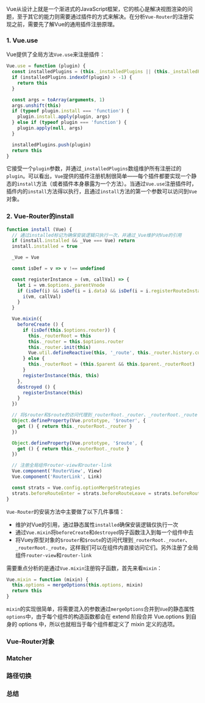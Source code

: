 Vue从设计上就是一个渐进式的JavaScript框架，它的核心是解决视图渲染的问题，至于其它的能力则需要通过插件的方式来解决。在分析`Vue-Router`的注册实现之前，需要先了解Vue的通用插件注册原理。

### 1. Vue.use
Vue提供了全局方法`Vue.use`来注册插件：
```js
Vue.use = function (plugin) {
  const installedPlugins = (this._installedPlugins || (this._installedPlugins = []))
  if (installedPlugins.indexOf(plugin) > -1) {
    return this
  }

  const args = toArray(arguments, 1)
  args.unshift(this)
  if (typeof plugin.install === 'function') {
    plugin.install.apply(plugin, args)
  } else if (typeof plugin === 'function') {
    plugin.apply(null, args)
  }

  installedPlugins.push(plugin)
  return this
}
```

它接受一个`plugin`参数，并通过`_installedPlugins`数组维护所有注册过的`plugin`。可以看出，`Vue`提供的插件注册机制很简单——每个插件都要实现一个静态的`install`方法（或者插件本身暴露为一个方法）。当通过`Vue.use`注册插件时，插件内的`install`方法得以执行，且通过`install`方法的第一个参数可以访问到`Vue`对象。

### 2. Vue-Router的install
```js
function install (Vue) {
  // 通过installed标记为确保安装逻辑只执行一次，并通过_Vue维护对Vue的引用
  if (install.installed && _Vue === Vue) return
  install.installed = true

  _Vue = Vue

  const isDef = v => v !== undefined

  const registerInstance = (vm, callVal) => {
    let i = vm.$options._parentVnode
    if (isDef(i) && isDef(i = i.data) && isDef(i = i.registerRouteInstance)) {
      i(vm, callVal)
    }
  }

  Vue.mixin({
    beforeCreate () {
      if (isDef(this.$options.router)) {
        this._routerRoot = this
        this._router = this.$options.router
        this._router.init(this)
        Vue.util.defineReactive(this, '_route', this._router.history.current)
      } else {
        this._routerRoot = (this.$parent && this.$parent._routerRoot) || this
      }
      registerInstance(this, this)
    },
    destroyed () {
      registerInstance(this)
    }
  })

  // 将$router和$route的访问代理到_routerRoot._router、_routerRoot._route
  Object.defineProperty(Vue.prototype, '$router', {
    get () { return this._routerRoot._router }
  })

  Object.defineProperty(Vue.prototype, '$route', {
    get () { return this._routerRoot._route }
  })

  // 注册全局组件router-view和router-link
  Vue.component('RouterView', View)
  Vue.component('RouterLink', Link)

  const strats = Vue.config.optionMergeStrategies
  strats.beforeRouteEnter = strats.beforeRouteLeave = strats.beforeRouteUpdate = strats.created
}
```

`Vue-Router`的安装方法中主要做了以下几件事情：
- 维护对Vue的引用，通过静态属性`installed`确保安装逻辑仅执行一次
- 通过`Vue.mixin`将`beforeCreate`和`destroyed`钩子函数注入到每一个组件中去
- 将Vuey原型对象的`$router`和`$route`的访问代理到`_routerRoot._router`、`_routerRoot._route`，这样我们可以在组件内直接访问它们。另外注册了全局组件`router-view`和`router-link`

需要重点分析的是通过`Vue.mixin`注册钩子函数，首先来看`mixin`：
```js
Vue.mixin = function (mixin) {
  this.options = mergeOptions(this.options, mixin)
  return this
}
```

`mixin`的实现很简单，将需要混入的参数通过`mergeOptions`合并到`Vue`的静态属性`options`中，由于每个组件的构造函数都会在 extend 阶段合并 Vue.options 到自身的 options 中，所以也就相当于每个组件都定义了 mixin 定义的选项。

### Vue-Router对象

### Matcher

### 路径切换

### 总结